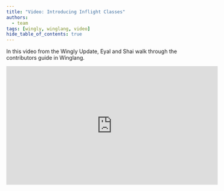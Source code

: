 ```yaml
---
title: "Video: Introducing Inflight Classes"
authors: 
  - team
tags: [wingly, winglang, video]
hide_table_of_contents: true
---
```


In this video from the Wingly Update, Eyal and Shai walk through the contributors guide in Winglang.

<!--truncate-->

<iframe width="560" height="315" src="https://www.youtube.com/embed/HszOffPgzvs" title="YouTube video player" frameborder="0" allow="accelerometer; autoplay; clipboard-write; encrypted-media; gyroscope; picture-in-picture; web-share" allowfullscreen></iframe>